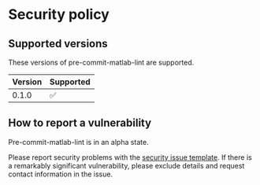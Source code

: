 # Security policy

<!--- This was modified from an example file provided by GitHub --->

## Supported versions

These versions of pre-commit-matlab-lint are supported.

| Version | Supported          |
| ------- | ------------------ |
| 0.1.0   | :white_check_mark: |

## How to report a vulnerability

Pre-commit-matlab-lint is in an alpha state.

Please report security problems with the
[security issue template](https://github.com/tcumby/pre-commit-matlab-lint/issues/new?assignees=&labels=kind%3A+security+%F0%9F%94%92&template=security.md).
If there is a remarkably significant vulnerability, please exclude details and request contact information in the issue.
